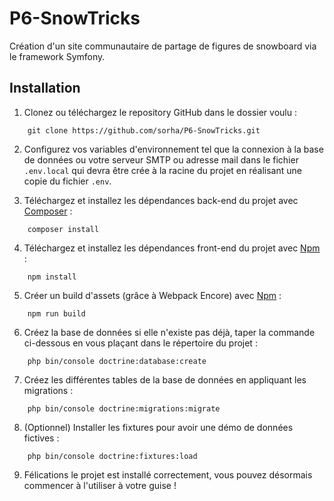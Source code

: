 # P6-SnowTricks

Création d'un site communautaire de partage de figures de snowboard via le framework Symfony.

## Installation
1. Clonez ou téléchargez le repository GitHub dans le dossier voulu :
```
    git clone https://github.com/sorha/P6-SnowTricks.git
```
2. Configurez vos variables d'environnement tel que la connexion à la base de données ou votre serveur SMTP ou adresse mail dans le fichier `.env.local` qui devra être crée à la racine du projet en réalisant une copie du fichier `.env`.

3. Téléchargez et installez les dépendances back-end du projet avec [Composer](https://getcomposer.org/download/) :
```
    composer install
```
4. Téléchargez et installez les dépendances front-end du projet avec [Npm](https://www.npmjs.com/get-npm) :
```
    npm install
```
5. Créer un build d'assets (grâce à Webpack Encore) avec [Npm](https://www.npmjs.com/get-npm) :
```
    npm run build
```
6. Créez la base de données si elle n'existe pas déjà, taper la commande ci-dessous en vous plaçant dans le répertoire du projet :
```
    php bin/console doctrine:database:create
```
7. Créez les différentes tables de la base de données en appliquant les migrations :
```
    php bin/console doctrine:migrations:migrate
```
8. (Optionnel) Installer les fixtures pour avoir une démo de données fictives :
```
    php bin/console doctrine:fixtures:load
```
9. Félications le projet est installé correctement, vous pouvez désormais commencer à l'utiliser à votre guise !
